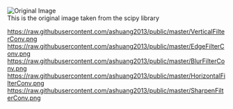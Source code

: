![Original Image](https://raw.githubusercontent.com/ashuang2013/public/master/OriginalImage.png)<br/>
This is the original image taken from the scipy library

https://raw.githubusercontent.com/ashuang2013/public/master/VerticalFilterConv.png
https://raw.githubusercontent.com/ashuang2013/public/master/EdgeFilterConv.png
https://raw.githubusercontent.com/ashuang2013/public/master/BlurFilterConv.png
https://raw.githubusercontent.com/ashuang2013/public/master/HorizontalFilterConv.png
https://raw.githubusercontent.com/ashuang2013/public/master/SharpenFilterConv.png
